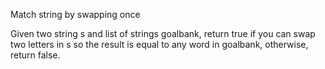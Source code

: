 Match string by swapping once

 Given two string s and list of strings goalbank, return true if you can swap two letters in s so the result is equal to any word in goalbank, otherwise, return false.
